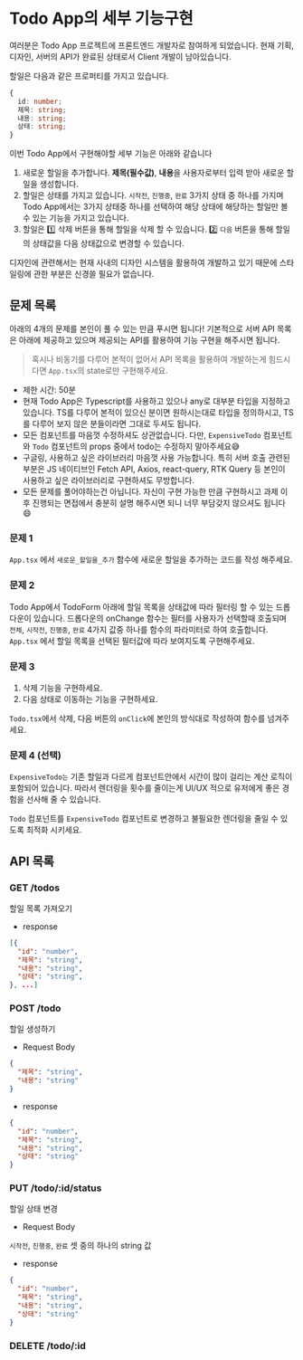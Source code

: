 # Todo App의 세부 기능구현

여러분은 Todo App 프로젝트에 프론트엔드 개발자로 참여하게 되었습니다.
현재 기획, 디자인, 서버의 API가 완료된 상태로서 Client 개발이 남아있습니다.

할일은 다음과 같은 프로퍼티를 가지고 있습니다.

```ts
{
  id: number;
  제목: string;
  내용: string;
  상태: string;
}
```

이번 Todo App에서 구현해야할 세부 기능은 아래와 같습니다

1. 새로운 할일을 추가합니다. **제목(필수값)**, **내용**을 사용자로부터 입력 받아 새로운 할일을 생성합니다.
2. 할일은 상태를 가지고 있습니다. `시작전`, `진행중`, `완료` 3가지 상태 중 하나를 가지며 Todo App에서는 3가지 상태중 하나를 선택하여 해당 상태에 해당하는 할일만 볼 수 있는 기능을 가지고 있습니다.
3. 할일은 1️⃣ 삭제 버튼을 통해 할일을 삭제 할 수 있습니다. 2️⃣ `다음` 버튼을 통해 할일의 상태값을 다음 상태값으로 변경할 수 있습니다.

디자인에 관련해서는 현재 사내의 디자인 시스템을 활용하여 개발하고 있기 때문에 스타일링에 관한 부분은 신경쓸 필요가 없습니다.

## 문제 목록

아래의 4개의 문제를 본인이 풀 수 있는 만큼 푸시면 됩니다!
기본적으로 서버 API 목록은 아래에 제공하고 있으며 제공되는 API를 활용하여 기능 구현을 해주시면 됩니다.

> 혹시나 비동기를 다루어 본적이 없어서 API 목록을 활용하여 개발하는게 힘드시다면 `App.tsx`의 state로만 구현해주세요.

- 제한 시간: 50분
- 현재 Todo App은 Typescript를 사용하고 있으나 any로 대부분 타입을 지정하고 있습니다. TS를 다루어 본적이 있으신 분이면 원하시는대로 타입을 정의하시고, TS를 다루어 보지 않은 분들이라면 그대로 두셔도 됩니다.
- 모든 컴포넌트를 마음껏 수정하셔도 상관없습니다. 다만, `ExpensiveTodo` 컴포넌트와 `Todo` 컴포넌트의 props 중에서 todo는 수정하지 말아주세요😅
- 구글링, 사용하고 싶은 라이브러리 마음껏 사용 가능합니다. 특히 서버 호출 관련된 부분은 JS 네이티브인 Fetch API, Axios, react-query, RTK Query 등 본인이 사용하고 싶은 라이브러리로 구현하셔도 무방합니다.
- 모든 문제를 풀어야하는건 아닙니다. 자신이 구현 가능한 만큼 구현하시고 과제 이후 진행되는 면접에서 충분히 설명 해주시면 되니 너무 부담갖지 않으셔도 됩니다 😄

### 문제 1

`App.tsx` 에서 `새로운_할일을_추가` 함수에 새로운 할일을 추가하는 코드를 작성 해주세요.

### 문제 2

Todo App에서 TodoForm 아래에 할일 목록을 상태값에 따라 필터링 할 수 있는 드롭다운이 있습니다.
드롭다운의 onChange 함수는 필터를 사용자가 선택할때 호출되며 `전체`, `시작전`, `진행중`, `완료` 4가지 값중 하나를 함수의 파라미터로 하여 호출합니다.
`App.tsx` 에서 할일 목록을 선택된 필터값에 따라 보여지도록 구현해주세요.

### 문제 3

1. 삭제 기능을 구현하세요.
2. 다음 상태로 이동하는 기능을 구현하세요.

`Todo.tsx`에서 삭제, 다음 버튼의 `onClick`에 본인의 방식대로 작성하여 함수를 넘겨주세요.

### 문제 4 (선택)

`ExpensiveTodo는` 기존 할일과 다르게 컴포넌트안에서 시간이 많이 걸리는 계산 로직이 포함되어 있습니다. 따라서 렌더링을 횟수를 줄이는게 UI/UX 적으로 유저에게 좋은 경험을 선사해 줄 수 있습니다.

`Todo` 컴포넌트를 `ExpensiveTodo` 컴포넌트로 변경하고 불필요한 렌더링을 줄일 수 있도록 최적화 시키세요.

## API 목록

### GET **/todos**

할일 목록 가져오기

- response

```json
[{
  "id": "number",
  "제목": "string",
  "내용": "string",
  "상태": "string",
}, ...]
```

### POST **/todo**

할일 생성하기

- Request Body

```json
{
  "제목": "string",
  "내용": "string"
}
```

- response

```json
{
  "id": "number",
  "제목": "string",
  "내용": "string",
  "상태": "string"
}
```

### PUT **/todo/:id/status**

할일 상태 변경

- Request Body

`시작전`, `진행중`, `완료` 셋 중의 하나의 string 값

- response

```json
{
  "id": "number",
  "제목": "string",
  "내용": "string",
  "상태": "string"
}
```

### DELETE **/todo/:id**
